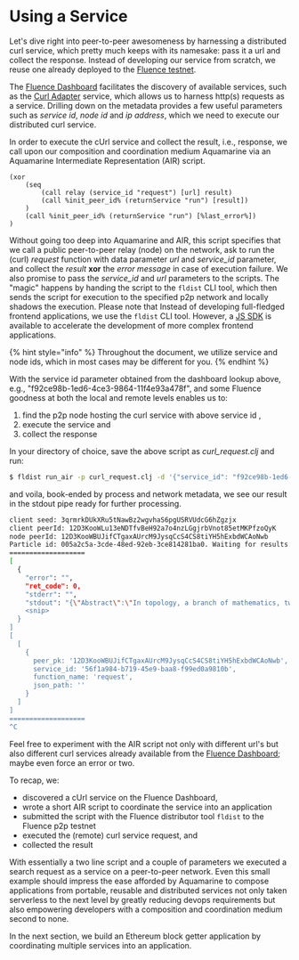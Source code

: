 # Using a Service

Let's dive right into peer-to-peer awesomeness by harnessing a distributed curl service, which pretty much keeps with its namesake: pass it a url and collect the response. Instead of developing our service from scratch, we reuse one already deployed to the [Fluence testnet](https://dash.fluence.dev/nodes).

The [Fluence Dashboard](https://dash.fluence.dev/) facilitates the discovery of available services, such as the [Curl Adapter](https://dash.fluence.dev/blueprint/b7d2454e-2a75-408c-a23a-fe35de3beeb9) service, which allows us to harness http\(s\) requests as a service. Drilling down on the metadata provides a few useful parameters such as _service id_, _node id_ and _ip address_, which we need to execute our distributed curl service.

In order to execute the cUrl service and collect the result, i.e., response, we call upon our composition and coordination medium Aquamarine via an Aquamarine Intermediate Representation \(AIR\) script.

```text
(xor
    (seq
        (call relay (service_id "request") [url] result)
        (call %init_peer_id% (returnService "run") [result])
    )
    (call %init_peer_id% (returnService "run") [%last_error%])
)
```

Without going too deep into Aquamarine and AIR, this script specifies that we call a public peer-to-peer relay \(node\) on the network, ask to run the \(curl\) _request_ function with data parameter _url_  and _service\_id_ parameter, and collect the _result_ **xor** the _error message_ in case of execution failure. We also promise to pass the _service\_id_ and _url_ parameters to the scripts. The "magic" happens by handing the script to the `fldist` CLI tool, which then sends the script for execution to the specified p2p network and locally shadows the execution. Please note that Instead of developing full-fledged frontend applications, we use the `fldist` CLI tool. However, a [JS SDK](https://github.com/fluencelabs/fluence-js) is available to accelerate the development of more complex frontend applications.

{% hint style="info" %}
Throughout the document, we utilize service and node ids, which in most cases may be different for you.
{% endhint %}

With the service id parameter obtained from the dashboard lookup above, e.g., "f92ce98b-1ed6-4ce3-9864-11f4e93a478f", and some Fluence goodness at both the local and remote levels enables us to:

1. find the p2p node hosting the curl service with above service id ,
2. execute the service and
3. collect the response

 In your directory of choice, save the above script as _curl\_request.clj_ and run:

```bash
$ fldist run_air -p curl_request.clj -d '{"service_id": "f92ce98b-1ed6-4ce3-9864-11f4e93a478f", "url":"https://api.duckduckgo.com/?q=homotopy&format=json"}'
```

and voila, book-ended by process and network metadata, we see our result in the stdout pipe ready for further processing.

```bash
client seed: 3qrmrkDUkXRu5tNawBz2wgvhaS6pgUSRVUdcG6hZgzjx
client peerId: 12D3KooWLu13eNDTfvBeH92a7o4nzLGgjrbVnot85etMKPfzoQyK
node peerId: 12D3KooWBUJifCTgaxAUrcM9JysqCcS4CS8tiYH5hExbdWCAoNwb
Particle id: 005a2c5a-3cde-48ed-92eb-3ce814281ba0. Waiting for results... Press Ctrl+C to stop the script.
===================
[
  {
    "error": "",
    "ret_code": 0,
    "stderr": "",
    "stdout": "{\"Abstract\":\"In topology, a branch of mathematics, two continuous functions from one topological space to another are called homotopic if one can be \\\"continuously deformed\\\" into the other, such a deformation being called a homotopy between the two functions. A notable use of homotopy is the definition of homotopy groups and cohomotopy groups, important invariants in algebraic topology. In practice, there are technical difficulties in using homotopies with certain spaces. Algebraic topologists work with compactly generated spaces, CW 
    <snip>
  }
]
[
  [
    {
      peer_pk: '12D3KooWBUJifCTgaxAUrcM9JysqCcS4CS8tiYH5hExbdWCAoNwb',
      service_id: '56f1a984-b719-45e9-baa8-f99ed0a9810b',
      function_name: 'request',
      json_path: ''
    }
  ]
]
===================
^C
```

Feel free to experiment with the AIR script not only with different url's but also different curl services already available from the [Fluence Dashboard](https://dash.fluence.dev/); maybe even force an error or two.

To recap, we:

* discovered a cUrl service on the Fluence Dashboard,
* wrote a short AIR script to coordinate the service into an application
* submitted the script with the Fluence distributor tool `fldist` to the Fluence p2p testnet
* executed the \(remote\) curl service request, and
* collected the result

With essentially a two line script and a couple of parameters we executed a search request as a service on a peer-to-peer network. Even this small example should impress the ease afforded by Aquamarine to compose applications from portable, reusable and distributed services not only taken serverless to the next level by greatly reducing devops requirements but also empowering developers with a composition and coordination medium second to none.

In the next section, we build an Ethereum block getter application by coordinating multiple services into an application.

